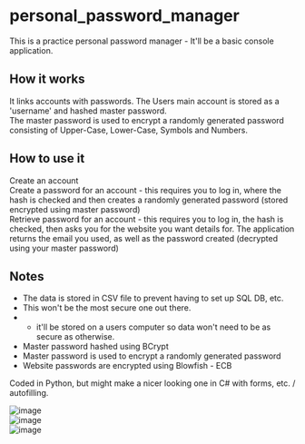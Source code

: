 # personal_password_manager
This is a practice personal password manager - It'll be a basic console application.
  
## How it works  
It links accounts with passwords. The Users main account is stored as a 'username' and hashed master password.  
The master password is used to encrypt a randomly generated password consisting of Upper-Case, Lower-Case, Symbols and Numbers.  

## How to use it  
Create an account  
Create a password for an account - this requires you to log in, where the hash is checked and then creates a randomly generated password (stored encrypted using master password)  
Retrieve password for an account - this requires you to log in, the hash is checked, then asks you for the website you want details for. The application returns the email you used, as well as the password created (decrypted using your master password)  
  
## Notes  
- The data is stored in CSV file to prevent having to set up SQL DB, etc.  
- This won't be the most secure one out there.  
- - it'll be stored on a users computer so data won't need to be as secure as otherwise.  
- Master password hashed using BCrypt  
- Master password is used to encrypt a randomly generated password  
- Website passwords are encrypted using Blowfish - ECB  
  

Coded in Python, but might make a nicer looking one in C# with forms, etc. / autofilling.  

![image](https://user-images.githubusercontent.com/43852724/123477692-50406280-d5f6-11eb-817e-7c05fa6fb8bc.png)  
![image](https://user-images.githubusercontent.com/43852724/123477748-651cf600-d5f6-11eb-934c-9befafaeaa7e.png)  
![image](https://user-images.githubusercontent.com/43852724/123477885-9c8ba280-d5f6-11eb-8520-3da4fb975b19.png)  


